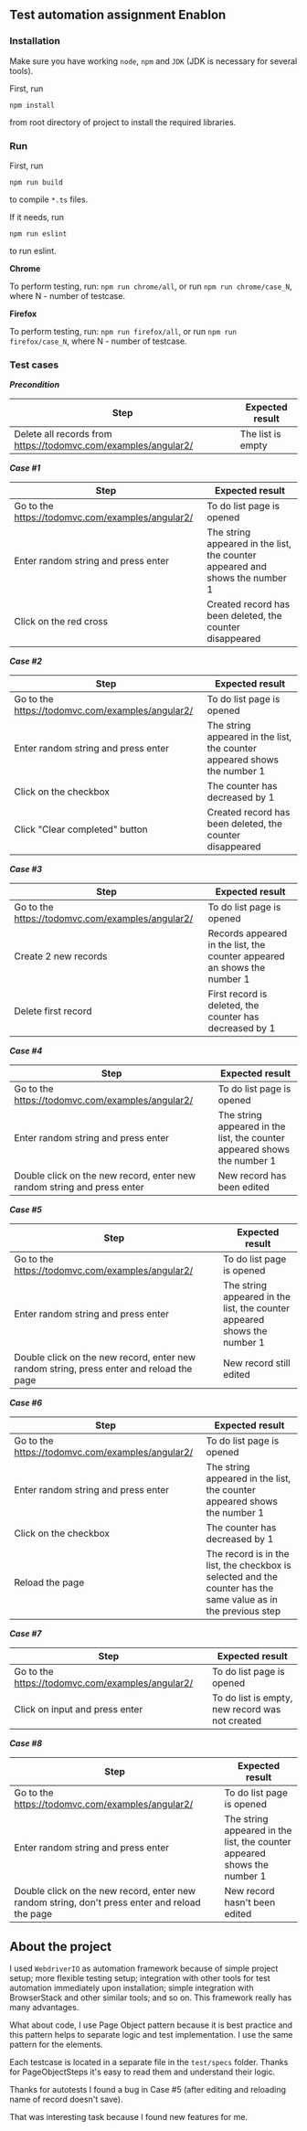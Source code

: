 ## Test automation assignment Enablon

### Installation
Make sure you have working `node`, `npm` and `JDK` (JDK is necessary for several tools).

First, run
```shell
npm install
```
from root directory of project to install the required libraries.

### Run

First, run
```shell
npm run build
```
to compile `*.ts` files.

If it needs, run
```shell
npm run eslint
```
to run eslint.

**Chrome**

To perform testing, run: `npm run chrome/all`, or run `npm run chrome/case_N`, where N - number of testcase.

**Firefox**

To perform testing, run: `npm run firefox/all`, or run `npm run firefox/case_N`, where N - number of testcase.


### Test cases

***Precondition***

| Step | Expected result |
|--------|-----------------|
| Delete all records from https://todomvc.com/examples/angular2/ | The list is empty |

***Case #1***

| Step | Expected result |
|--------|-----------------|
| Go to the https://todomvc.com/examples/angular2/ | To do list page is opened |
| Enter random string and press enter | The string appeared in the list, the counter appeared and shows the number 1 |
| Click on the red cross | Created record has been deleted, the counter disappeared | 

***Case #2***

| Step | Expected result |
|--------|-----------------|
| Go to the https://todomvc.com/examples/angular2/ | To do list page is opened |
| Enter random string and press enter | The string appeared in the list, the counter appeared shows the number 1 |
| Click on the checkbox | The counter has decreased by 1 |
| Click "Clear completed" button | Created record has been deleted, the counter disappeared |

***Case #3***

| Step | Expected result |
|--------|-----------------|
| Go to the https://todomvc.com/examples/angular2/ | To do list page is opened |
| Create 2 new records | Records appeared in the list, the counter appeared an shows the number 1 |
| Delete first record | First record is deleted, the counter has decreased by 1 | 

***Case #4***

| Step | Expected result |
|------|-----------------|
| Go to the https://todomvc.com/examples/angular2/ | To do list page is opened |
| Enter random string and press enter | The string appeared in the list, the counter appeared shows the number 1 |
| Double click on the new record, enter new random string and press enter | New record has been edited |

***Case #5***

| Step | Expected result |
|------|-----------------|
| Go to the https://todomvc.com/examples/angular2/ | To do list page is opened |
| Enter random string and press enter | The string appeared in the list, the counter appeared shows the number 1 |
| Double click on the new record, enter new random string, press enter and reload the page | New record still edited |

***Case #6***

| Step | Expected result |
|------|-----------------|
| Go to the https://todomvc.com/examples/angular2/ | To do list page is opened |
| Enter random string and press enter | The string appeared in the list, the counter appeared shows the number 1 |
| Click on the checkbox | The counter has decreased by 1 |
| Reload the page | The record is in the list, the checkbox is selected and the counter has the same value as in the previous step |

***Case #7***

| Step | Expected result |
|------|-----------------|
| Go to the https://todomvc.com/examples/angular2/ | To do list page is opened |
| Click on input and press enter | To do list is empty, new record was not created |

***Case #8***

| Step | Expected result |
|------|-----------------|
| Go to the https://todomvc.com/examples/angular2/ | To do list page is opened |
| Enter random string and press enter | The string appeared in the list, the counter appeared shows the number 1 |
| Double click on the new record, enter new random string, don't press enter and reload the page | New record hasn't been edited |

## About the project

I used `WebdriverIO` as automation framework because of simple project setup; more flexible testing setup;
integration with other tools for test automation immediately upon installation; simple integration with BrowserStack
and other similar tools; and so on. This framework really has many advantages.

What about code, I use Page Object pattern because it is best practice and this pattern helps to separate logic and
test implementation. I use the same pattern for the elements. 

Each testcase is located in a separate file in the `test/specs` folder. Thanks for PageObjectSteps it's easy to read them
and understand their logic.

Thanks for autotests I found a bug in Case #5 (after editing and reloading name of record doesn't save).

That was interesting task because I found new features for me. 
